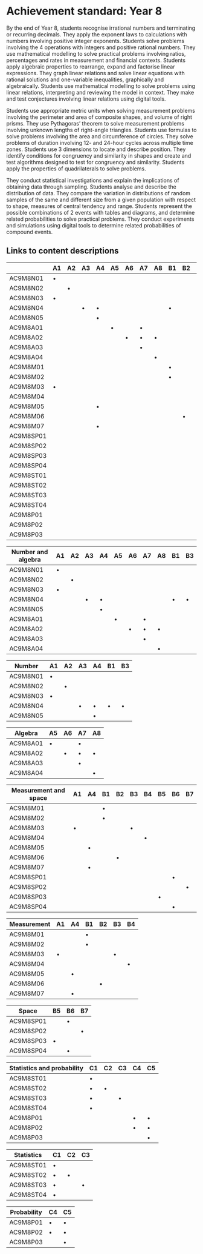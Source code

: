 # Achievement standard: Year 8

By the end of Year 8,
students recognise irrational numbers and terminating or recurring decimals.
They apply the exponent laws to calculations with numbers involving positive integer exponents.
Students solve problems involving the 4 operations with integers and positive rational numbers.
They use mathematical modelling to solve practical problems involving ratios, percentages and rates in measurement and financial contexts.
Students apply algebraic properties to rearrange, expand and factorise linear expressions.
They graph linear relations and solve linear equations with rational solutions and one-variable inequalities, graphically and algebraically.
Students use mathematical modelling to solve problems using linear relations, interpreting and reviewing the model in context.
They make and test conjectures involving linear relations using digital tools.

Students use appropriate metric units when solving measurement problems involving the perimeter and area of composite shapes, and volume of right prisms.
They use Pythagoras’ theorem to solve measurement problems involving unknown lengths of right-angle triangles.
Students use formulas to solve problems involving the area and circumference of circles.
They solve problems of duration involving 12- and 24-hour cycles across multiple time zones.
Students use 3 dimensions to locate and describe position.
They identify conditions for congruency and similarity in shapes and create and test algorithms designed to test for congruency and similarity.
Students apply the properties of quadrilaterals to solve problems.

They conduct statistical investigations and explain the implications of obtaining data through sampling.
Students analyse and describe the distribution of data.
They compare the variation in distributions of random samples of the same and different size from a given population with respect to shape, measures of central tendency and range.
Students represent the possible combinations of 2 events with tables and diagrams, and determine related probabilities to solve practical problems.
They conduct experiments and simulations using digital tools to determine related probabilities of compound events.

## Links to content descriptions

|           | A1 | A2 | A3 | A4 | A5 | A6 | A7 | A8 | B1 | B2 | B3 | B4 | B5 | B6 | B7 | C1 | C2 | C3 | C4 | C5 |
|-----------|----|----|----|----|----|----|----|----|----|----|----|----|----|----|----|----|----|----|----|----|
|  AC9M8N01 |  • |    |    |    |    |    |    |    |    |    |    |    |    |    |    |    |    |    |    |    |
|  AC9M8N02 |    |  • |    |    |    |    |    |    |    |    |    |    |    |    |    |    |    |    |    |    |
|  AC9M8N03 |  • |    |    |    |    |    |    |    |    |    |    |    |    |    |    |    |    |    |    |    |
|  AC9M8N04 |    |    |  • |  • |    |    |    |    |  • |    |  • |    |    |    |    |    |    |    |    |    |
|  AC9M8N05 |    |    |    |  • |    |    |    |    |    |    |    |    |    |    |    |    |    |    |    |    |
|  AC9M8A01 |    |    |    |    |  • |    |  • |    |    |    |    |    |    |    |    |    |    |    |    |    |
|  AC9M8A02 |    |    |    |    |    |  • |  • |  • |    |    |    |    |    |    |    |    |    |    |    |    |
|  AC9M8A03 |    |    |    |    |    |    |  • |    |    |    |    |    |    |    |    |    |    |    |    |    |
|  AC9M8A04 |    |    |    |    |    |    |    |  • |    |    |    |    |    |    |    |    |    |    |    |    |
|  AC9M8M01 |    |    |    |    |    |    |    |    |  • |    |    |    |    |    |    |    |    |    |    |    |
|  AC9M8M02 |    |    |    |    |    |    |    |    |  • |    |    |    |    |    |    |    |    |    |    |    |
|  AC9M8M03 |  • |    |    |    |    |    |    |    |    |    |  • |    |    |    |    |    |    |    |    |    |
|  AC9M8M04 |    |    |    |    |    |    |    |    |    |    |    |  • |    |    |    |    |    |    |    |    |
|  AC9M8M05 |    |    |    |  • |    |    |    |    |    |    |    |    |    |    |    |    |    |    |    |    |
|  AC9M8M06 |    |    |    |    |    |    |    |    |    |  • |    |    |    |    |    |    |    |    |    |    |
|  AC9M8M07 |    |    |    |  • |    |    |    |    |    |    |    |    |    |    |    |    |    |    |    |    |
| AC9M8SP01 |    |    |    |    |    |    |    |    |    |    |    |    |    |  • |    |    |    |    |    |    |
| AC9M8SP02 |    |    |    |    |    |    |    |    |    |    |    |    |    |    |  • |    |    |    |    |    |
| AC9M8SP03 |    |    |    |    |    |    |    |    |    |    |    |    |  • |    |    |    |    |    |    |    |
| AC9M8SP04 |    |    |    |    |    |    |    |    |    |    |    |    |    |  • |    |    |    |    |    |    |
| AC9M8ST01 |    |    |    |    |    |    |    |    |    |    |    |    |    |    |    |  • |    |    |    |    |
| AC9M8ST02 |    |    |    |    |    |    |    |    |    |    |    |    |    |    |    |  • |  • |    |    |    |
| AC9M8ST03 |    |    |    |    |    |    |    |    |    |    |    |    |    |    |    |  • |    |  • |    |    |
| AC9M8ST04 |    |    |    |    |    |    |    |    |    |    |    |    |    |    |    |  • |    |    |    |    |
|  AC9M8P01 |    |    |    |    |    |    |    |    |    |    |    |    |    |    |    |    |    |    |  • |  • |
|  AC9M8P02 |    |    |    |    |    |    |    |    |    |    |    |    |    |    |    |    |    |    |  • |  • |
|  AC9M8P03 |    |    |    |    |    |    |    |    |    |    |    |    |    |    |    |    |    |    |    |  • |

| Number and algebra | A1 | A2 | A3 | A4 | A5 | A6 | A7 | A8 | B1 | B3 |
|-----------|----|----|----|----|----|----|----|----|----|----|
|  AC9M8N01 |  • |    |    |    |    |    |    |    |    |    |
|  AC9M8N02 |    |  • |    |    |    |    |    |    |    |    |
|  AC9M8N03 |  • |    |    |    |    |    |    |    |    |    |
|  AC9M8N04 |    |    |  • |  • |    |    |    |    |  • |  • |
|  AC9M8N05 |    |    |    |  • |    |    |    |    |    |    |
|  AC9M8A01 |    |    |    |    |  • |    |  • |    |    |    |
|  AC9M8A02 |    |    |    |    |    |  • |  • |  • |    |    |
|  AC9M8A03 |    |    |    |    |    |    |  • |    |    |    |
|  AC9M8A04 |    |    |    |    |    |    |    |  • |    |    |

| Number    | A1 | A2 | A3 | A4 | B1 | B3 |
|-----------|----|----|----|----|----|----|
|  AC9M8N01 |  • |    |    |    |    |    |
|  AC9M8N02 |    |  • |    |    |    |    |
|  AC9M8N03 |  • |    |    |    |    |    |
|  AC9M8N04 |    |    |  • |  • |  • |  • |
|  AC9M8N05 |    |    |    |  • |    |    |

| Algebra   | A5 | A6 | A7 | A8 |
|-----------|----|----|----|----|
|  AC9M8A01 |  • |    |  • |    |
|  AC9M8A02 |    |  • |  • |  • |
|  AC9M8A03 |    |    |  • |    |
|  AC9M8A04 |    |    |    |  • |

| Measurement and space | A1 | A4 | B1 | B2 | B3 | B4 | B5 | B6 | B7 |
|-----------|----|----|----|----|----|----|----|----|----|
|  AC9M8M01 |    |    |  • |    |    |    |    |    |    |
|  AC9M8M02 |    |    |  • |    |    |    |    |    |    |
|  AC9M8M03 |  • |    |    |    |  • |    |    |    |    |
|  AC9M8M04 |    |    |    |    |    |  • |    |    |    |
|  AC9M8M05 |    |  • |    |    |    |    |    |    |    |
|  AC9M8M06 |    |    |    |  • |    |    |    |    |    |
|  AC9M8M07 |    |  • |    |    |    |    |    |    |    |
| AC9M8SP01 |    |    |    |    |    |    |    |  • |    |
| AC9M8SP02 |    |    |    |    |    |    |    |    |  • |
| AC9M8SP03 |    |    |    |    |    |    |  • |    |    |
| AC9M8SP04 |    |    |    |    |    |    |    |  • |    |

| Measurement | A1 | A4 | B1 | B2 | B3 | B4 |
|-------------|----|----|----|----|----|----|
|    AC9M8M01 |    |    |  • |    |    |    |
|    AC9M8M02 |    |    |  • |    |    |    |
|    AC9M8M03 |  • |    |    |    |  • |    |
|    AC9M8M04 |    |    |    |    |    |  • |
|    AC9M8M05 |    |  • |    |    |    |    |
|    AC9M8M06 |    |    |    |  • |    |    |
|    AC9M8M07 |    |  • |    |    |    |    |

| Space     | B5 | B6 | B7 |
|-----------|----|----|----|
| AC9M8SP01 |    |  • |    |
| AC9M8SP02 |    |    |  • |
| AC9M8SP03 |  • |    |    |
| AC9M8SP04 |    |  • |    |

| Statistics and probability | C1 | C2 | C3 | C4 | C5 |
|-----------|----|----|----|----|----|
| AC9M8ST01 |  • |    |    |    |    |
| AC9M8ST02 |  • |  • |    |    |    |
| AC9M8ST03 |  • |    |  • |    |    |
| AC9M8ST04 |  • |    |    |    |    |
|  AC9M8P01 |    |    |    |  • |  • |
|  AC9M8P02 |    |    |    |  • |  • |
|  AC9M8P03 |    |    |    |    |  • |

| Statistics | C1 | C2 | C3 |
|------------|----|----|----|
|  AC9M8ST01 |  • |    |    |
|  AC9M8ST02 |  • |  • |    |
|  AC9M8ST03 |  • |    |  • |
|  AC9M8ST04 |  • |    |    |

| Probability | C4 | C5 |
|-------------|----|----|
|    AC9M8P01 |  • |  • |
|    AC9M8P02 |  • |  • |
|    AC9M8P03 |    |  • |


